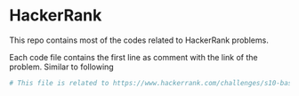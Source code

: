 # HackerRank

This repo contains most of the codes related to HackerRank problems.

Each code file contains the first line as comment with the link of the problem. Similar to following

```python
# This file is related to https://www.hackerrank.com/challenges/s10-basic-statistics/problem
```
